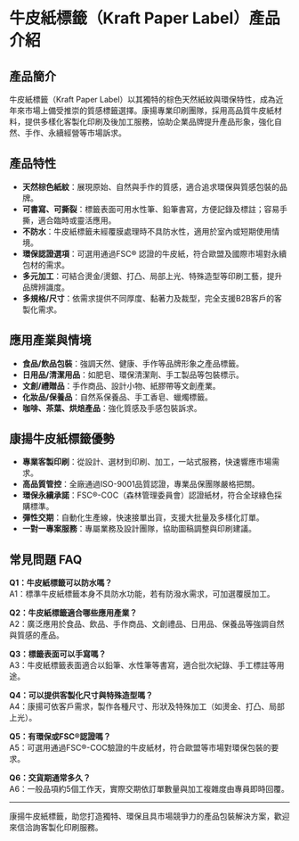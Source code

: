 # 牛皮紙標籤（Kraft Paper Label）產品介紹

## 產品簡介

牛皮紙標籤（Kraft Paper Label）以其獨特的棕色天然紙紋與環保特性，成為近年來市場上備受推崇的質感標籤選擇。康揚專業印刷團隊，採用高品質牛皮紙材料，提供多樣化客製化印刷及後加工服務，協助企業品牌提升產品形象，強化自然、手作、永續經營等市場訴求。

## 產品特性

- **天然棕色紙紋**：展現原始、自然與手作的質感，適合追求環保與質感包裝的品牌。
- **可書寫、可撕裂**：標籤表面可用水性筆、鉛筆書寫，方便記錄及標註；容易手撕，適合臨時或靈活應用。
- **不防水**：牛皮紙標籤未經覆膜處理時不具防水性，適用於室內或短期使用情境。
- **環保認證選項**：可選用通過FSC® 認證的牛皮紙，符合歐盟及國際市場對永續包材的需求。
- **多元加工**：可結合燙金/燙銀、打凸、局部上光、特殊造型等印刷工藝，提升品牌辨識度。
- **多規格/尺寸**：依需求提供不同厚度、黏著力及裁型，完全支援B2B客戶的客製化需求。

## 應用產業與情境

- **食品/飲品包裝**：強調天然、健康、手作等品牌形象之產品標籤。
- **日用品/清潔用品**：如肥皂、環保清潔劑、手工製品等包裝標示。
- **文創/禮贈品**：手作商品、設計小物、紙膠帶等文創產業。
- **化妝品/保養品**：自然系保養品、手工香皂、蠟燭標籤。
- **咖啡、茶葉、烘焙產品**：強化質感及手感包裝訴求。

## 康揚牛皮紙標籤優勢

- **專業客製印刷**：從設計、選材到印刷、加工，一站式服務，快速響應市場需求。
- **高品質管控**：全廠通過ISO-9001品質認證，專業品保團隊嚴格把關。
- **環保永續承諾**：FSC®-COC（森林管理委員會）認證紙材，符合全球綠色採購標準。
- **彈性交期**：自動化生產線，快速接單出貨，支援大批量及多樣化訂單。
- **一對一專案服務**：專屬業務及設計團隊，協助圖稿調整與印刷建議。

## 常見問題 FAQ

**Q1：牛皮紙標籤可以防水嗎？**  
A1：標準牛皮紙標籤本身不具防水功能，若有防潑水需求，可加選覆膜加工。

**Q2：牛皮紙標籤適合哪些應用產業？**  
A2：廣泛應用於食品、飲品、手作商品、文創禮品、日用品、保養品等強調自然與質感的產品。

**Q3：標籤表面可以手寫嗎？**  
A3：牛皮紙標籤表面適合以鉛筆、水性筆等書寫，適合批次紀錄、手工標註等用途。

**Q4：可以提供客製化尺寸與特殊造型嗎？**  
A4：康揚可依客戶需求，製作各種尺寸、形狀及特殊加工（如燙金、打凸、局部上光）。

**Q5：有環保或FSC®認證嗎？**  
A5：可選用通過FSC®-COC驗證的牛皮紙材，符合歐盟等市場對環保包裝的要求。

**Q6：交貨期通常多久？**  
A6：一般品項約5個工作天，實際交期依訂單數量與加工複雜度由專員即時回覆。

---

康揚牛皮紙標籤，助您打造獨特、環保且具市場競爭力的產品包裝解決方案，歡迎來信洽詢客製化印刷服務。